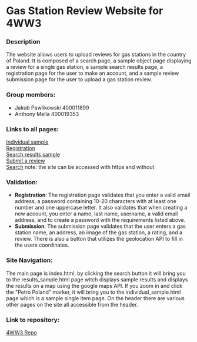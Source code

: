 # Gas Station Review Website for 4WW3

### Description
The website allows users to upload reviews for gas stations in the country of Poland. It is composed of a search page, a sample object page displaying a review for a single gas station, a sample search results page, a registration page for the user to make an account, and a sample review submission page for the user to upload a gas station review.

### Group members:
- Jakub Pawlikowski 400011899
- Anthony Mella 400019353


### Links to all pages:  
[Individual sample](https://polskagasreviews.me/individual_sample.html)  
[Registration](https://polskagasreviews.me/registration.html)  
[Search results sample](https://polskagasreviews.me/results_sample.html)  
[Submit a review](https://polskagasreviews.me/submission.html)  
[Search](https://polskagasreviews.me)
note: the site can be accessed with https and without


### Validation:
- **Registration**: The registration page validates that you enter a valid email address, a password containing 10-20 characters with at least one number and one uppercase letter. It also validates that when creating a new account, you enter a name, last name, username, a valid email address, and to create a password with the requirements listed above.
- **Submission**: The submission page validates that the user enters a gas station name, an address, an image of the gas station, a rating, and a review. There is also a button that utilizes the geolocation API to fill in the users coordinates.

### Site Navigation:
The main page is index.html, by clicking the search button it will bring you to the results_sample.html page witch displays sample results and displays the results on a map using the google maps API. If you zoom in and click the "Petro Poland" marker, it will bring you to the individual_sample.html page which is a sample single item page. On the header there are various other pages on the site all accessible from the header.

### Link to repository:  
[4WW3 Repo](https://github.com/JPawlikowski/4WW3_Project)
